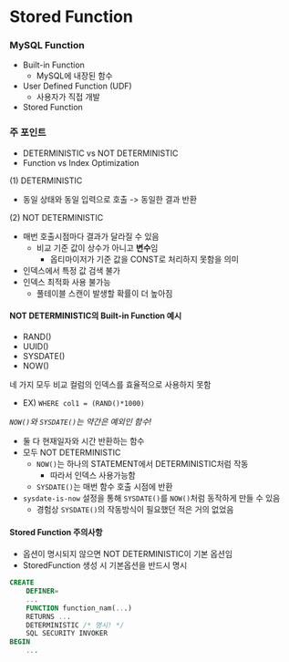 # Stored Function

### MySQL Function
- Built-in Function
    - MySQL에 내장된 함수
- User Defined Function (UDF)
    - 사용자가 직접 개발
- Stored Function

### 주 포인트
- DETERMINISTIC vs NOT DETERMINISTIC
- Function vs Index Optimization

(1) DETERMINISTIC
- 동일 상태와 동일 입력으로 호출 -> 동일한 결과 반환


(2) NOT DETERMINISTIC
- 매번 호출시점마다 결과가 달라질 수 있음
    - 비교 기준 값이 상수가 아니고 **변수**임
        - 옵티마이저가 기준 값을 CONST로 처리하지 못함을 의미
- 인덱스에서 특정 값 검색 불가
- 인덱스 최적화 사용 불가능
    - 풀테이블 스캔이 발생할 확률이 더 높아짐


#### NOT DETERMINISTIC의 Built-in Function 예시
- RAND()
- UUID()
- SYSDATE()
- NOW()

네 가지 모두 비교 컬럼의 인덱스를 효율적으로 사용하지 못함
- EX) `WHERE col1 = (RAND()*1000)`

_`NOW()`와 `SYSDATE()`는 약간은 예외인 함수!_
- 둘 다 현재일자와 시간 반환하는 함수
- 모두 NOT DETERMINISTIC
    - `NOW()`는 하나의 STATEMENT에서 DETERMINISTIC처럼 작동
        - 따라서 인덱스 사용가능함
    - `SYSDATE()`는 매번 함수 호출 시점에 반환
- `sysdate-is-now` 설정을 통해 `SYSDATE()`를 `NOW()`처럼 동작하게 만들 수 있음
    - 경험상 `SYSDATE()`의 작동방식이 필요했던 적은 거의 없었음

#### Stored Function 주의사항
- 옵션이 명시되지 않으면 NOT DETERMINISTIC이 기본 옵션임
- StoredFunction 생성 시 기본옵션을 반드시 명시

```sql
CREATE
    DEFINER=
    ...
    FUNCTION function_nam(...)
    RETURNS ...
    DETERMINISTIC /* 명시! */
    SQL SECURITY INVOKER 
BEGIN
    ...
```